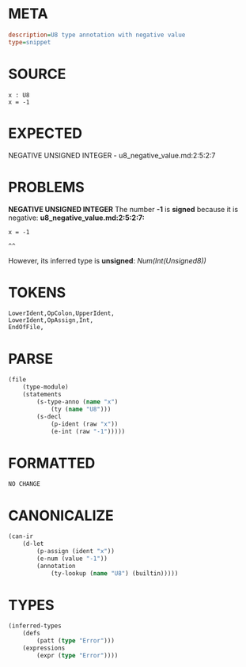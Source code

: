 # META
~~~ini
description=U8 type annotation with negative value
type=snippet
~~~
# SOURCE
~~~roc
x : U8
x = -1
~~~
# EXPECTED
NEGATIVE UNSIGNED INTEGER - u8_negative_value.md:2:5:2:7
# PROBLEMS
**NEGATIVE UNSIGNED INTEGER**
The number **-1** is **signed** because it is negative:
**u8_negative_value.md:2:5:2:7:**
```roc
x = -1
```
    ^^

However, its inferred type is **unsigned**:
    _Num(Int(Unsigned8))_

# TOKENS
~~~zig
LowerIdent,OpColon,UpperIdent,
LowerIdent,OpAssign,Int,
EndOfFile,
~~~
# PARSE
~~~clojure
(file
	(type-module)
	(statements
		(s-type-anno (name "x")
			(ty (name "U8")))
		(s-decl
			(p-ident (raw "x"))
			(e-int (raw "-1")))))
~~~
# FORMATTED
~~~roc
NO CHANGE
~~~
# CANONICALIZE
~~~clojure
(can-ir
	(d-let
		(p-assign (ident "x"))
		(e-num (value "-1"))
		(annotation
			(ty-lookup (name "U8") (builtin)))))
~~~
# TYPES
~~~clojure
(inferred-types
	(defs
		(patt (type "Error")))
	(expressions
		(expr (type "Error"))))
~~~
